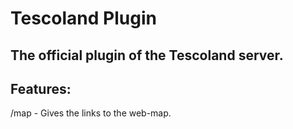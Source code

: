 # Tescoland Plugin
## The official plugin of the Tescoland server.

## Features:<br />
/map - Gives the links to the web-map.
